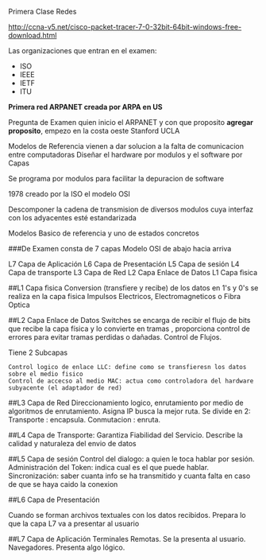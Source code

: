 Primera Clase Redes

http://ccna-v5.net/cisco-packet-tracer-7-0-32bit-64bit-windows-free-download.html

Las organizaciones que entran en el examen:

-	ISO
-	IEEE
-	IETF
-	ITU

**Primera red ARPANET creada por ARPA en US**


Pregunta de Examen quien inicio el ARPANET y con que proposito **agregar proposito**, empezo en la costa oeste 
Stanford UCLA

Modelos de Referencia vienen a dar solucion a la falta de comunicacion entre computadoras
Diseñar el hardware por modulos y el software por Capas

Se programa por modulos para facilitar la depuracion de software

1978 creado por la ISO el modelo OSI

Descomponer la cadena de transmision de diversos modulos cuya interfaz con los adyacentes esté estandarizada


Modelos Basico de referencia y uno de estados concretos

###De Examen
consta de 7 capas Modelo OSI
de abajo hacia arriva 


L7 Capa de Aplicación
L6 Capa de Presentación
L5 Capa de sesión
L4 Capa de transporte
L3 Capa de Red
L2 Capa Enlace de Datos
L1 Capa fìsica


##L1 Capa fìsica
Conversion (transfiere y recibe) de los datos en 1's y 0's se realiza en la capa fisica 
Impulsos Electricos, Electromagneticos o Fibra Optica


##L2 Capa Enlace de Datos
Switches se encarga de recibir el flujo de bits que recibe la capa física y lo convierte en tramas ,
proporciona control de errores para evitar tramas perdidas o dañadas.
Control de Flujos.

Tiene 2 Subcapas

	Control logico de enlace LLC: define como se transfieresn los datos sobre el medio fisico
	Control de accecso al medio MAC: actua como controladora del hardware subyacente (el adaptador de red)

##L3 Capa de Red
Direccionamiento logico, enrutamiento por medio de algoritmos de enrutamiento.
Asigna IP busca la mejor ruta.
Se divide en 2:
	Transporte : encapsula.
	Conmutacion : enruta.

##L4 Capa de Transporte:
Garantiza Fiabilidad del Servicio.
Describe la calidad y naturaleza del envio de datos

##L5 Capa de sesión
Control del dialogo: a quien le toca hablar por sesión.
Administración del Token: indica cual es el que puede hablar.
Sincronización: saber cuanta info se ha transmitido y cuanta falta 
en caso de que se  haya caido la conexion

##L6 Capa de Presentación

Cuando se forman archivos textuales con los datos recibidos.
Prepara lo que la capa L7 va a presentar al usuario

##L7 Capa de Aplicación
Terminales Remotas.
Se la presenta al usuario.
Navegadores. Presenta algo lógico.



























